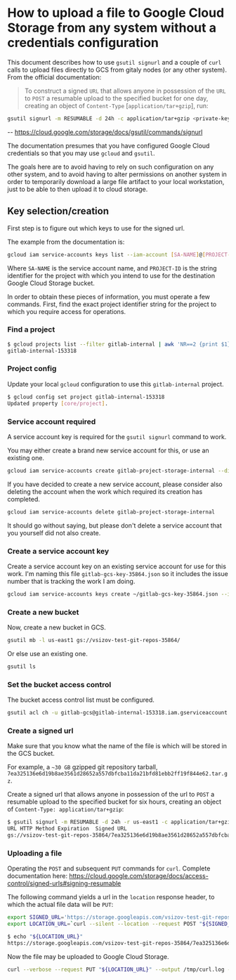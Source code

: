 # How to upload a file to Google Cloud Storage from any system without a credentials configuration

This document describes how to use `gsutil signurl` and a couple of `curl` calls to upload files directly to GCS from gitaly nodes (or any other system).  From the official documentation:

> To construct a signed `URL` that allows anyone in possession of the `URL` to `POST` a resumable upload to the specified bucket for one day, creating an object of `Content-Type` [`application/tar+gzip`], run:

```bash
gsutil signurl -m RESUMABLE -d 24h -c application/tar+gzip <private-key-file> gs://bucket/<obj>
```

-- <https://cloud.google.com/storage/docs/gsutil/commands/signurl>

The documentation presumes that you have configured Google Cloud credentials so that you may use `gcloud` and `gsutil`.

The goals here are to avoid having to rely on such configuration on any other system, and to avoid having to alter permissions on another system in order to temporarily download a large file artifact to your local workstation, just to be able to then upload it to cloud storage.

## Key selection/creation

First step is to figure out which keys to use for the signed url.

The example from the documentation is:

```bash
gcloud iam service-accounts keys list --iam-account [SA-NAME]@[PROJECT-ID].iam.gserviceaccount.com
```

Where `SA-NAME` is the service account name, and `PROJECT-ID` is the string identifier for the project with which you intend to use for the destination Google Cloud Storage bucket.

In order to obtain these pieces of information, you must operate a few commands.  First, find the exact project identifier string for the project to which you require access for operations.

### Find a project

```bash
$ gcloud projects list --filter gitlab-internal | awk 'NR==2 {print $1}'
gitlab-internal-153318
```

### Project config

Update your local `gcloud` configuration to use this `gitlab-internal` project.

```bash
$ gcloud config set project gitlab-internal-153318
Updated property [core/project].
```

### Service account required

A service account key is required for the `gsutil signurl` command to work.

You may either create a brand new service account for this, or use an existing one.

```bash
gcloud iam service-accounts create gitlab-project-storage-internal --display-name "Gitlab Internal Project Storage"
```

If you have decided to create a new service account, please consider also deleting the account when the work which required its creation has completed.

```bash
gcloud iam service-accounts delete gitlab-project-storage-internal
```

It should go without saying, but please don't delete a service account that you yourself did not also create.

### Create a service account key

Create a service account key on an existing service account for use for this work.  I'm naming this file `gitlab-gcs-key-35864.json` so it includes the issue number that is tracking the work I am doing.

```bash
gcloud iam service-accounts keys create ~/gitlab-gcs-key-35864.json --iam-account gitlab-gcs@gitlab-internal-153318.iam.gserviceaccount.com
```

### Create a new bucket

Now, create a new bucket in GCS.

```bash
gsutil mb -l us-east1 gs://vsizov-test-git-repos-35864/
```

Or else use an existing one.

```bash
gsutil ls
```

### Set the bucket access control

The bucket access control list must be configured.

```bash
gsutil acl ch -u gitlab-gcs@gitlab-internal-153318.iam.gserviceaccount.com:WRITE gs://vsizov-test-git-repos-35864
```

### Create a signed url

Make sure that you know what the name of the file is which will be stored in the GCS bucket.

For example, a `~30 GB` gzipped git repository tarball, `7ea325136e6d19b8ae3561d28652a557dbfcba11da21bfd81ebb2ff19f844e62.tar.gz`.

Create a signed url that allows anyone in possession of the url to `POST` a resumable upload to the specified bucket for six hours, creating an object of `Content-Type: application/tar+gzip`:

```bash
$ gsutil signurl -m RESUMABLE -d 24h -r us-east1 -c application/tar+gzip ~/gitlab-gcs-key-35864.json gs://vsizov-test-git-repos-35864/7ea325136e6d19b8ae3561d28652a557dbfcba11da21bfd81ebb2ff19f844e62.tar.gz
URL HTTP Method Expiration  Signed URL
gs://vsizov-test-git-repos-35864/7ea325136e6d19b8ae3561d28652a557dbfcba11da21bfd81ebb2ff19f844e62.tar.gz    RESUMABLE   2020-01-30 18:38:20 https://storage.googleapis.com/vsizov-test-git-repos-35864/7ea325136e6d19b8ae3561d28652a557dbfcba11da21bfd81ebb2ff19f844e62.tar.gz?x-goog-signature=[redacted]&x-goog-algorithm=GOOG4-RSA-SHA256&x-goog-credential=gitlab-gcs%40gitlab-internal-153318.iam.gserviceaccount.com%2F20200130%2Fus-east1%2Fstorage%2Fgoog4_request&x-goog-date=20200130T183820Z&x-goog-expires=21600&x-goog-signedheaders=content-type%3Bhost%3Bx-goog-resumable
```

### Uploading a file

Operating the `POST` and subsequent `PUT` commands for `curl`.  Complete documentation here: <https://cloud.google.com/storage/docs/access-control/signed-urls#signing-resumable>

The following command yields a url in the `location` response header, to which the actual file data will be `PUT`:

```bash
export SIGNED_URL='https://storage.googleapis.com/vsizov-test-git-repos-35864/7ea325136e6d19b8ae3561d28652a557dbfcba11da21bfd81ebb2ff19f844e62.tar.gz?x-goog-signature=[redacted]&x-goog-algorithm=GOOG4-RSA-SHA256&x-goog-credential=gitlab-gcs%40gitlab-internal-153318.iam.gserviceaccount.com%2F20200130%2Fus-east1%2Fstorage%2Fgoog4_request&x-goog-date=20200130T183820Z&x-goog-expires=21600&x-goog-signedheaders=content-type%3Bhost%3Bx-goog-resumable'
export LOCATION_URL=`curl --silent --location --request POST "${SIGNED_URL}" --header 'Content-Type: application/tar+gzip' --header 'x-goog-resumable: start' --data '' --include | grep 'Location: ' | awk '{print $2}'`
```

```bash
$ echo "${LOCATION_URL}"
https://storage.googleapis.com/vsizov-test-git-repos-35864/7ea325136e6d19b8ae3561d28652a557dbfcba11da21bfd81ebb2ff19f844e62.tar.gz?x-goog-signature=[redacted]&x-goog-algorithm=GOOG4-RSA-SHA256&x-goog-credential=gitlab-gcs%40gitlab-internal-153318.iam.gserviceaccount.com%2F20200130%2Fus-east1%2Fstorage%2Fgoog4_request&x-goog-date=20200130T183820Z&x-goog-expires=21600&x-goog-signedheaders=content-type%3Bhost%3Bx-goog-resumable&upload_id=[redacted]
```

Now the file may be uploaded to Google Cloud Storage.

```bash
curl --verbose --request PUT "${LOCATION_URL}" --output /tmp/curl.log --upload-file 7ea325136e6d19b8ae3561d28652a557dbfcba11da21bfd81ebb2ff19f844e62.tar.gz
```

